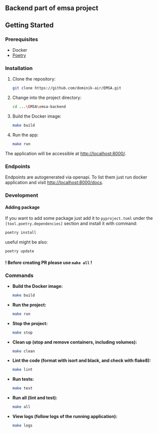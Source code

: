 ## Backend part of emsa project
## Getting Started

### Prerequisites

- Docker
- [Poetry](https://python-poetry.org/docs/#installing-with-the-official-installer)

### Installation

1. Clone the repository:

    ```bash
    git clone https://github.com/dominik-air/EMSA.git
    ```

2. Change into the project directory:

    ```bash
    cd ...\EMSA\emsa-backend
    ```

3. Build the Docker image:

    ```bash
    make build
    ```

4. Run the app:

    ```bash
    make run
    ```

The application will be accessible at [http://localhost:8000/](http://localhost:8000/).

### Endpoints

Endpoints are autogenerated via openapi. To list them just run docker application and visit  [http://localhost:8000/docs](http://localhost:8000/docs).

### Development

#### Adding package
If you want to add some package just add it to `pyproject.toml` under the
`[tool.poetry.dependencies]` section and install it with  command:
```bash
poetry install
```
useful might be also:
```bash
poetry update
```

#### ! Before creating PR please use `make all` !

### Commands

- **Build the Docker image:**

    ```bash
    make build
    ```

- **Run the project:**

    ```bash
    make run
    ```

- **Stop the project:**

    ```bash
    make stop
    ```

- **Clean up (stop and remove containers, including volumes):**

    ```bash
    make clean
    ```

- **Lint the code (format with isort and black, and check with flake8):**

    ```bash
    make lint
    ```

- **Run tests:**

    ```bash
    make test
    ```

- **Run all (lint and test):**

    ```bash
    make all
    ```

- **View logs (follow logs of the running application):**

    ```bash
    make logs
    ```
